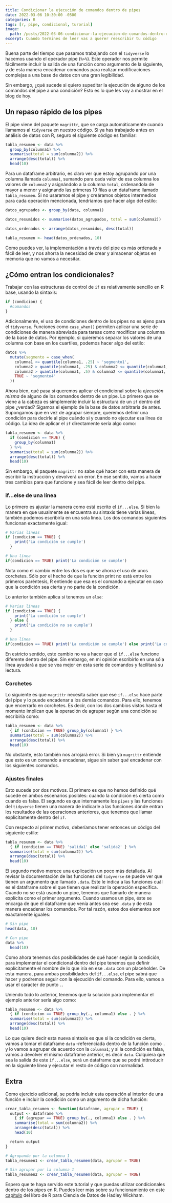 ```yaml
---
title: Condicionar la ejecución de comandos dentro de pipes
date: 2022-03-06 10:30:00 -0500
categories: R
tags: [r, pipe, condicional, turorial]
image: 
  path: /posts/2022-03-06-condicionar-la-ejecucion-de-comandos-dentro-de-pipes/hero.png
excerpt: Cuando termines de leer vas a querer reescribir tu código
---
```


Buena parte del tiempo que pasamos trabajando con el `tidyverse` lo hacemos usando el operador pipe (`%>%`). Este operador nos permite fácilmente incluir la salida de una función como argumento de la siguiente, y de esta manera encadenar comandos para realizar modificaciones complejas a una base de datos con una gran legibilidad.

Sin embargo, ¿qué sucede si quiero supeditar la ejecución de alguno de los comandos del pipe a una condición? Esto es lo que les voy a mostrar en el blog de hoy.

## Un repaso rápido de los pipes

El pipe viene del paquete `magrittr`, que se carga automáticamente cuando llamamos al `tidyverse` en nuestro código. Si ya has trabajado antes en análisis de datos con R, seguro el siguiente código es familiar:

```r
tabla_resumen <- data %>%
  group_by(columna1) %>%
  summarise(total = sum(columna2)) %>%
  arrange(desc(total)) %>%
  head(10)
```

Para un dataframe arbitrario, es claro ver que estoy agrupando por una columna llamada `columna1`, sumando para cada valor de esa columna los valores de `columna2` y asignándolo a la columna `total`, ordenandola de mayor a menor y asignando las primeras 10 filas a un dataframe llamado `tabla_resumen`. Si no usaramos el pipe y creáramos objetos intermedios para cada operación mencionada, tendríamos que hacer algo del estilo:

```r
datos_agrupados <- group_by(data, columna1)

datos_resumidos <- summarise(datos_agrupados, total = sum(columna2))

datos_ordenados <- arrange(datos_resumidos, desc(total))

tabla_resumen <- head(datos_ordenados, 10)
```

Como puedes ver, la implementación a través del pipe es más ordenada y fácil de leer, y nos ahorra la necesidad de crear y almacenar objetos en memoria que no vamos a necesitar.

## ¿Cómo entran los condicionales?

Trabajar con las estructuras de control de `if` es relativamente sencillo en R base, usando la sintaxis:

```r
if (condicion) {
  #comandos
}
```

Adicionalmente, el uso de condiciones dentro de los pipes no es ajeno para el `tidyverse`. Funciones como `case_when()` permiten aplicar una serie de condiciones de manera abreviada para tareas como modificar una columna de la base de datos. Por ejemplo, si quieremos separar los valores de una columna con base en los cuartiles, podemos hacer algo del estilo:

```r
datos %>%
  mutate(segmento = case_when(
    columna1 <= quantile(columna1, .25) ~ 'segmento1',
    columna2 > quantile(columna1, .25) & columna2 <= quantile(columna1, .5) ~ 'segmento2',
    columna2 > quantile(columna1, .5) & columna2 <= quantile(columna1, .75) ~ 'segmento3',
    TRUE ~ 'segmento4'
  ))
```

Ahora bien, qué pasa si queremos aplicar el condicional sobre la *ejecución misma* de alguno de los comandos dentro de un pipe. Lo primero que se viene a la cabeza es simplemente incluir la estructura de un `if` dentro del pipe ¿verdad? Sigamos el ejemplo de la base de datos arbitraria de antes. Supongamos que en vez de agrupar siempre, queremos definir una condición para decirle al pipe cuándo si y cuando no ejecutar esa línea de código. La idea de aplicar el `if` directamente sería algo como:

```r
tabla_resumen <- data %>%
  if (condicion == TRUE) {
    group_by(columna1)
  } %>%
  summarise(total = sum(columna2)) %>%
  arrange(desc(total)) %>%
  head(10)
```

Sin embargo, el paquete `magrittr` no sabe qué hacer con esta manera de escribir la instrucción y devolverá un error. En ese sentido, vamos a hacer tres cambios para que funcione y sea fácil de leer dentro del pipe.

### if...else de una línea

Lo primero es ajustar la manera como está escrito el `if...else`. Si bien la manera en que usualmente se encuentra su sintaxis tiene varias líneas, también podemos escribirla en una sola línea. Los dos comandos siguientes funcionan exactamente igual:

```r
# Varias líneas
if (condicion == TRUE) {
    print('La condición se cumple')
  } 

# Una línea
if(condicion == TRUE) print('La condición se cumple')
```

Nota como el cambio entre los dos es que se ahorra el uso de unos corchetes. Sólo por el hecho de que la función print no está entre los primeros paréntesis, R entiende que esa es el comando a ejecutar en caso que la condición sea cierta y no parte de la condición. 

Lo anterior también aplica si tenemos un `else`:

```r
# Varias líneas
if (condicion == TRUE) {
    print('La condición se cumple')
  } else {
    print('La condición no se cumple')
  }

# Una línea
if(condicion == TRUE) print('La condición se cumple') else print('La condición no se cumple')
```

En estricto sentido, este cambio no va a hacer que el `if...else` funcione diferente dentro del pipe. Sin embargo, en mi opinión escribirlo en una sóla línea ayudará a que se vea mejor en esta serie de comandos y facilitará su lectura.


### Corchetes

Lo siguiente es que `magrittr` necesita saber que ese `if...else` hace parte del pipe y lo puede encadenar a los demás comandos. Para ello, tenemos que encerrarlo en corchetes. Es decir, con los dos cambios vistos hasta el momento implican que la operación de agrupar según una condición se escribiría como:

```r
tabla_resumen <- data %>%
  { if (condicion == TRUE) group_by(columna1) } %>%
  summarise(total = sum(columna2)) %>%
  arrange(desc(total)) %>%
  head(10)
```

No obstante, esto también nos arrojará error. Si bien ya `magrittr` entiende que esto es un comando a encadenar, sigue sin saber *qué* encadenar con los siguientes comandos.

### Ajustes finales

Esto sucede por dos motivos. El primero es que no hemos definido qué sucede en ambos escenarios posibles: cuando la condición es cierta como cuando es falsa. El segundo es que internamente los `pipes` y las funciones del `tidyverse` tienen una manera de indicarle a las funciones dónde entran los resultados de las operaciones anteriores, que tenemos que llamar explícitamente dentro del `if`.

Con respecto al primer motivo, deberíamos tener entonces un código del siguiente estilo:

```r
tabla_resumen <- data %>%
  { if (condicion == TRUE) 'salida1' else 'salida2' } %>%
  summarise(total = sum(columna2)) %>%
  arrange(desc(total)) %>%
  head(10)
```

El segundo motivo merece una explicación un poco más detallada. Al revisar la documentación de las funciones del `tidyverse` se puede ver que tienen un argumento que llamado `.data`. Este le indica a las funciones cuál es el dataframe sobre el que tienen que realizar la operación específica. Cuando no se está usando un pipe, tenemos que llamarlo de manera explícita como el primer argumento. Cuando usamos un pipe, éste se encarga de que el dataframe que venía antes sea ese `.data` y de esta manera encadenar los comandos. Por tal razón, estos dos elementos son exactamente iguales:

```r
# Sin pipe
head(data, 10)

# Con pipe
data %>%
  head(10)
```

Como ahora tenemos dos posibilidades de qué hacer según la condición, para implementar el condicional dentro del pipe tenemos que definir explícitamente el nombre de lo que iría en ese `.data` con un placeholder. De esta manera, para ambas posibilidades del `if...else`, el pipe sabrá que hacer y podremos seguir con la ejecución del comando. Para ello, vamos a usar el caracter de punto `.`.

Uniendo todo lo anterior, tenemos que la solución para implementar el ejemplo anterior sería algo como:

```r
tabla_resumen <- data %>%
  { if (condicion == TRUE) group_by(., columna1) else . } %>%
  summarise(total = sum(columna2)) %>%
  arrange(desc(total)) %>%
  head(10)
```

Lo que quiere decir esta nueva sintaxis es que si la condición es cierta, vamos a tomar el dataframe `data` -referenciada dentro de la función como `.` y lo vamos a agrupar de acuerdo con la `columna1`; y si la condición es falsa, vamos a devolver el mismo dataframe anterior, es decir `data`. Culquiera que sea la salida de este `if...else`, será un dataframe que se podrá inttroducir en la siguiente línea y ejecutar el resto de código con normalidad.

## Extra

Como ejercicio adicional, se podría incluir esta operación al interior de una función e incluir la condición como un argumento de dicha función:

```r
crear_tabla_resumen <- function(dataframe, agrupar = TRUE) {
  output <- dataframe %>%
    { if (agrupar == TRUE) group_by(., columna1) else . } %>%
    summarise(total = sum(columna2)) %>%
    arrange(desc(total)) %>%
    head(10)

  return output
}

# Agrupando por la columna 1
tabla_resumen1 <- crear_tabla_resumen(data, agrupar = TRUE)

# Sin agrupar por la columna 1
tabla_resumen2 <- crear_tabla_resumen(data, agrupar = TRUE)
```

Espero que te haya servido este tutorial y que puedas utilizar condicionales dentro de los pipes en R. Puedes leer más sobre su funcionamiento en este [capítulo](https://r4ds.had.co.nz/pipes.html) del líbro de R para Ciencia de Datos de Hadley Wickham.
